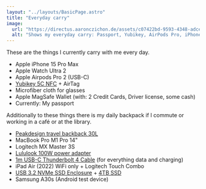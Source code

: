 ```yaml
---
layout: "../layouts/BasicPage.astro"
title: "Everyday carry"
image:
  url: "https://directus.aaronczichon.de/assets/c07422bd-9593-4348-adce-e9fa96a98216.jpg"
  alt: "Shows my everyday carry: Passport, Yubikey, AirPods Pro, iPhone 15 Pro Max, Apple Wallet, 50 CAD Cash, Apple Watch Ultra 2, Microfiber Cloth"
---
```


These are the things I currently carry with me every day.

- Apple iPhone 15 Pro Max
- Apple Watch Ultra 2
- Apple Airpods Pro 2 (USB-C)
- [Yubikey 5C NFC](https://www.yubico.com/product/yubikey-5c-nfc/) + AirTag
- Microfiber cloth for glasses
- Apple MagSafe Wallet (with: 2 Credit Cards, Driver license, some cash)
- Currently: My passport

Additionally to these things there is my daily backpack if I commute or working in a café or at the library.

- [Peakdesign travel backback 30L](https://www.peakdesign.com/en-ca/products/travel-backpack?Size=30L&Color=Sage)
- MacBook Pro M1 Pro 14"
- Logitech MX Master 3S
- [Lululook 100W power adapter](https://www.lululook.com/products/100w-usb-c-gan-charger-4-ports)
- [1m USB-C Thunderbolt 4 Cable](https://www.amazon.de/dp/B0B9GXDN27) (for everything data and charging)
- iPad Air (2022) WiFi only + Logitech Touch Combo
- [USB 3.2 NVMe SSD Enclosure](https://www.amazon.de/dp/B08X9YTWJC) + [4TB SSD](https://www.amazon.de/dp/B0C9LMJR17)
- Samsung A30s (Android test device)

